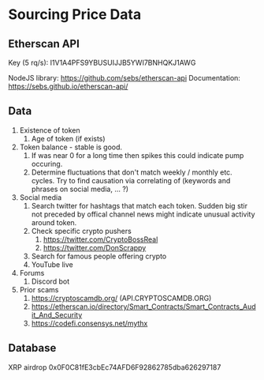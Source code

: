 # Sourcing Price Data

## Etherscan API

Key (5 rq/s): I1V1A4PFS9YBUSUIJJB5YWI7BNHQKJ1AWG

NodeJS library: https://github.com/sebs/etherscan-api
Documentation: https://sebs.github.io/etherscan-api/

## Data

1. Existence of token
   1. Age of token (if exists)
1. Token balance - stable is good.
   1. If was near 0 for a long time then spikes this could indicate pump occuring.
   1. Determine fluctuations that don't match weekly / monthly etc. cycles. Try to find causation via correlating of (keywords and phrases on social media, ... ?)
1. Social media
   1. Search twitter for hashtags that match each token. Sudden big stir not preceded by offical channel news might indicate unusual activity around token.
   1. Check specific crypto pushers
      1. https://twitter.com/CryptoBossReal
      1. https://twitter.com/DonScrappy
   1. Search for famous people offering crypto
   1. YouTube live
1. Forums
   1. Discord bot
1. Prior scams
   1. https://cryptoscamdb.org/ (API.CRYPTOSCAMDB.ORG)
   1. https://etherscan.io/directory/Smart_Contracts/Smart_Contracts_Audit_And_Security
   1. https://codefi.consensys.net/mythx

## Database

XRP airdrop 0x0F0C81fE3cbEc74AFD6F92862785dba626297187
